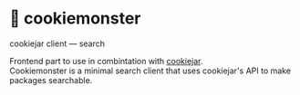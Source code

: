 # 🍪 cookiemonster
cookiejar client — search

Frontend part to use in combintation with [cookiejar](https://github.com/BenMann/cookiejar).   
Cookiemonster is a minimal search client that uses cookiejar's API to make packages searchable.
